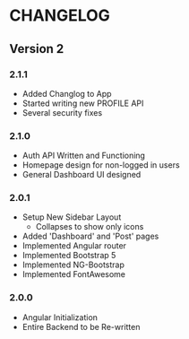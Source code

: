 # CHANGELOG

## Version 2

### 2.1.1
- Added Changlog to App
- Started writing new PROFILE API
- Several security fixes

### 2.1.0
- Auth API Written and Functioning
- Homepage design for non-logged in users
- General Dashboard UI designed

### 2.0.1
- Setup New Sidebar Layout
    - Collapses to show only icons
- Added 'Dashboard' and 'Post' pages
- Implemented Angular router
- Implemented Bootstrap 5
- Implemented NG-Bootstrap
- Implemented FontAwesome

### 2.0.0
- Angular Initialization
- Entire Backend to be Re-written
